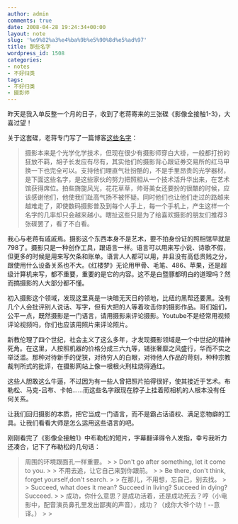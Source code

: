 ```yaml
---
author: admin
comments: true
date: 2008-04-28 19:24:34+00:00
layout: note
slug: '%e9%82%a3%e4%ba%9b%e5%90%8d%e5%ad%97'
title: 那些名字
wordpress_id: 1508
categories:
- notes
- 不好归类
tags:
- 不好归类
- 摄影师
---
```


昨天是我入单反整一个月的日子，收到了老蒋寄来的三张碟《影像全接触1-3》，大喜过望！

关于这套碟，老蒋专门写了一篇博客[这些名字](http://blog.5d.cn/vip/laojiang/200604/241729.html)：

<blockquote>摄影本来是个光学化学技术，但现在很少有摄影师穿白大褂，一般都打扮的狂放不羁，胡子长发应有尽有，其实他们的摄影背心跟证券交易所的红马甲换一下也完全可以。支持他们理直气壮扮酷的，不是手里昂贵的光学器材，是下面这些名字，是这些家伙的努力把照相从一个技术活升华出来，在艺术馆获得席位。拍些旖旎风光，花花草草，帅哥美女还要扮的很酷的时候，应该感谢他们，他使我们趾高气扬不被怀疑。同时他们也让他们走过的路越来越难走了，即使数码摄影普及到每个人手上，每一个手机上，产生这样一个名字的几率却只会越来越小。瞎扯这些只是为了给喜欢摄影的朋友们推荐3张碟罢了，看了不白看。   

> 
> </blockquote>

我心与老蒋有戚戚焉。摄影这个东西本身不是艺术，要不拍身份证的照相馆早就是798了。摄影只是一种创作工具，跟语言一样。语言可以用来写小说、诗歌不假，但更多的时候是用来写欠条和账单。语言人人都可以用，并且没有高低贵贱之分，跟使用什么设备关系也不大。《红楼梦》无论用甲骨、毛笔、486、苹果，还是超级计算机来写，都不重要，重要的是它的内容。这不是白暨豚都明白的道理吗？然而搞摄影的人大部分都不懂。

初入摄影这个领域，发现这里真是一块暗无天日的领地，比纽约黑帮还要黑。没有几个人会批评别人说话、写字，但有大把的人等着攻击你的摄影作品。哥们姐们，公平一点，既然摄影是一门语言，请用摄影来评论摄影。Youtube不是经常用视频评论视频吗，你们也应该用照片来评论照片。

新教伦理了四个世纪，社会主义了这么多年，才发现摄影领域是一个中世纪的精神死角。在这里，人按照机器的价格分成三六九等，铺张奢靡之风盛行，华而不实之举泛滥。那种对待新手的促狭，对待穷人的白眼，对待他人作品的苛刻，种种宗教裁判所式的批评，在摄影网站上像一根根火刑柱烧得通红。

这些人胆敢这么牛逼，不过因为有一些人曾把照片拍得很好，使其接近于艺术。布勒松、马克-吕布、卡帕……而这些名字跟现在脖子上挂着照相机的人根本没有任何关系。

让我们回归摄影的本质，把它当成一门语言，而不是霸占话语权、满足恋物癖的工具。让我们看看大师是怎么运用这些语言的吧。

刚刚看完了《影像全接触1》中布勒松的短片，字幕翻译得令人发指，幸亏我听力还凑合，记下了布勒松的几句话：

<blockquote>周围的环境跟面孔一样重要。
> 
> Don't go after something, let it come to you.
> 
> 不用去追，让它自己来到你跟前。
> 
> Be there, don't think, forget yourself,don't search.
> 
> 在那儿，不用想，忘自己，别去找。
> 
> Succeed, what does it mean? Succeed in living? Succeed in dying? Succeed.
> 
> 成功，你什么意思？是成功活着，还是成功死去？哼（小电影中，配音演员鼻孔里发出鄙夷的声音），成功？（成你大爷个功！--意译。）
> 
> </blockquote>

